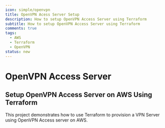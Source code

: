 ```yaml
---
icon: simple/openvpn
title: OpenVPN Acess Server Setup
description: How to setup OpenVPN Access Server using Terraform
subtitle: How to setup OpenVPN Access Server using Terraform
comments: true 
tags:
  - AWS
  - Terraform
  - OpenVPN
status: new
---
```


# OpenVPN Access Server

## Setup OpenVPN Access Server on AWS Using Terraform
This project demonstrates how to use Terraform to provision a VPN Server using OpenVPN Access server on AWS.
